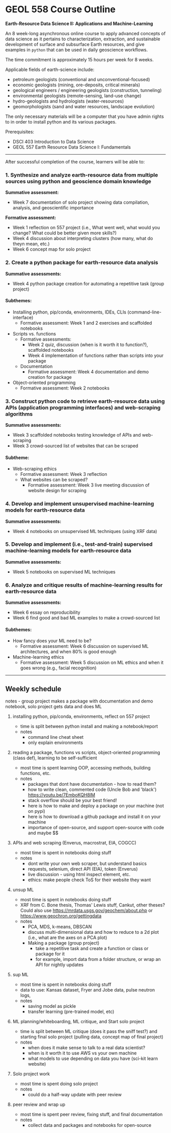 # GEOL 558 Course Outline

**Earth-Resource Data Science II: Applications and Machine-Learning**

An 8 week-long asynchronous online course to apply advanced concepts of data science as it pertains to characterization, extraction, and sustainable development of surface and subsurface Earth resources, and give examples in `python` that can be used in daily geoscience workflows.

The time commitment is approximately 15 hours per week for 8 weeks.

Applicable fields of earth-science include:
- petroleum geologists (conventional and unconventional-focused)
- economic geologists (mining, ore-deposits, critical minerals)
- geological engineers / engineering geologists (construction, tunneling)
- environmental geologists (remote-sensing, land-use change)
- hydro-geologists and hydrologists (water-resources)
- geomorphologists (sand and water resources, landscape evolution)

The only necessary materials will be a computer that you have admin rights to in order to install python and its various packages.

Prerequisites:
- DSCI 403 Introduction to Data Science
- GEOL 557 Earth Resource Data Science I: Fundamentals

---

After successful completion of the course, learners will be able to:

### 1. Synthesize and analyze earth-resource data from multiple sources using python and geoscience domain knowledge
**Summative assessment:**
- Week 7 documentation of solo project showing data compilation, analysis, and geoscientific importance

**Formative assessment:**
- Week 1 reflection on 557 project (i.e., What went well, what would you change? What could be better given more skills?)
- Week 4 discussion about interpreting clusters (how many, what do theyn mean, etc.)
- Week 6 concept map for solo project

### 2. Create a python package for earth-resource data analysis
**Summative assessments:**
- Week 4 python package creation for automating a repetitive task (group project)

#### Subthemes:
- Installing python, pip/conda, environments, IDEs, CLIs (command-line-interface)
  - Formative assessment: Week 1 and 2 exercises and scaffolded notebooks
- Scripts vs. functions
  - Formative assessments:
    - Week 2 quiz, discussion (when is it worth it to function?), scaffolded notebooks
    - Week 4 implementation of functions rather than scripts into your package
  - Documentation
    - Formative assessment: Week 4 documentation and demo creation for package
- Object-oriented programming
  - Formative assessment: Week 2 notebooks

### 3. Construct python code to retrieve earth-resource data using APIs (application programming interfaces) and web-scraping algorithms
**Summative assessments:**
- Week 3 scaffolded notebooks testing knowledge of APIs and web-scraping
- Week 3 crowd-sourced list of websites that can be scraped

#### Subtheme:
- Web-scraping ethics
  - Formative assessment: Week 3 reflection
  - What websites can be scraped?
    - Formative assessment: Week 3 live meeting discussion of website design for scraping

### 4. Develop and implement unsupervised machine-learning models for earth-resource data
**Summative assessments:**
- Week 4 notebooks on unsupervised ML techniques (using XRF data)

### 5. Develop and implement (i.e., test-and-train) supervised machine-learning models for earth-resource data
**Summative assessments:**
- Week 5 notebooks on supervised ML techniques

### 6. Analyze and critique results of machine-learning results for earth-resource data
**Summative assessments:**
- Week 6 essay on reproducibility
- Week 6 find good and bad ML examples to make a crowd-sourced list

#### Subthemes:
- How fancy does your ML need to be?
  - Formative assessment: Week 6 discussion on supervised ML architectures, and when 80% is good enough
- Machine-learning ethics
  - Formative assessment: Week 5 discussion on ML ethics and when it goes wrong (e.g., facial recognition)

---

## Weekly schedule

notes - group project makes a package with documentation and demo notebook, solo project gets data and does ML

1. installing python, pip/conda, environments, reflect on 557 project
     - time is split between python install and making a notebook/report
     - notes
        - command line cheat sheet
        - only explain environments

2. reading a package, functions vs scripts, object-oriented programming (class def), learning to be self-sufficient
     - most time is spent learning OOP, accessing methods, building functions, etc.
     - notes
        - packages that dont have documentation - how to read them?
        - how to write clean, commented code (Uncle Bob and 'black') https://youtu.be/7EmboKQH8lM
        - stack overflow should be your best friend!
        - here is how to make and deploy a package on your machine (not on pypi)
        - here is how to download a github package and install it on your machine
        - importance of open-source, and support open-source with code and maybe $$

3. APIs and web scraping (Enverus, macrostrat, EIA, COGCC)
     - most time is spent in notebooks doing stuff
     - notes
        - dont write your own web scraper, but understand basics
        - requests, selenium, direct API (EIA), token (Enverus)
        - live discussion - using html inspect element, etc.
        - ethics: make people check ToS for their website they want

4.  unsup ML
     - most time is spent in notebooks doing stuff
     - XRF from C. Bone thesis, Thomas' Lewis stuff, Cankut, other theses? Could also use https://mrdata.usgs.gov/geochem/about.php or https://www.geochron.org/gettingdata
     - notes
        - PCA, MDS, k-means, DBSCAN
        - discuss multi-dimensional data and how to reduce to a 2d plot (i.e., what are the axes on a PCA plot)
        - Making a package (group project)
          - take a repetitive task and create a function or class or package for it
          - for example, import data from a folder structure, or wrap an API for nightly updates

5. sup ML
     - most time is spent in notebooks doing stuff
     - data to use: Kansas dataset, Fryer and Jobe data, pulse neutron logs,
     - notes
        - saving model as pickle
        - transfer learning (pre-trained model, etc)

6. ML planning/whiteboarding, ML critique, and Start solo project
     - time is split between ML critique (does it pass the sniff test?) and starting final solo project (pulling data, concept map of final project)
     - notes
        - when does it make sense to talk to a real data scientist?
        - when is it worth it to use AWS vs your own machine
        - what models to use depending on data you have (sci-kit learn website)

7. Solo project work
     - most time is spent doing solo project
     - notes
        - could do a half-way update with peer review

8. peer review and wrap up
     - most time is spent peer review, fixing stuff, and final documentation
     - notes
        - collect data and packages and notebooks for open-source
